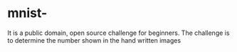 # mnist-

 It is a public domain, open source challenge 
for beginners.
The challenge is to determine the number shown in the hand written images 

